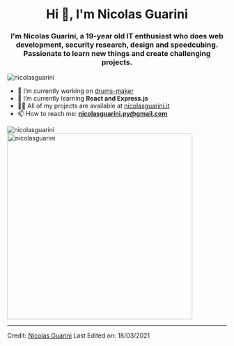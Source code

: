 <h1  align="center">Hi 👋, I'm Nicolas Guarini</h1>
<h3  align="center">I'm Nicolas Guarini, a 19-year old IT enthusiast who does web development, security research, design and speedcubing. Passionate to learn new things and create challenging projects.</h3>

<p  align="left">  <img  src="https://komarev.com/ghpvc/?username=nicolasguarini"  alt="nicolasguarini"  />  </p>

- 🔭 I’m currently working on [drums-maker](https://github.com/nicolasguarini/drums-maker)
- 🌱 I’m currently learning **React and Express.js**
- 👨‍💻 All of my projects are available at [nicolasguarini.it ](https://nicolasguarini.it)
- 📫 How to reach me: **nicolasguarini.py@gmail.com**

<img  align="left"  src="https://github-readme-stats.vercel.app/api/top-langs/?username=nicolasguarini&layout=compact&hide=html"  alt="nicolasguarini"  />
<img  src="https://github-readme-stats.vercel.app/api?username=nicolasguarini&show_icons=true" width="425px"  alt="nicolasguarini"  />

----

Credit: [Nicolas Guarini](https://github.com/nicolasguarini)
Last Edited on: 18/03/2021